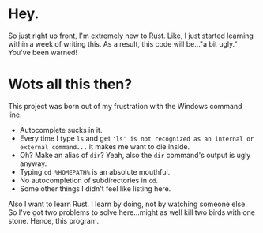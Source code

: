 # Hey.
So just right up front, I'm extremely new to Rust. Like, I just started learning within a week of writing this. As a result, this code will be..."a bit ugly."
You've been warned!

# Wots all this then?
This project was born out of my frustration with the Windows command line.
* Autocomplete sucks in it.
* Every time I type `ls` and get `'ls' is not recognized as an internal or external command...` it makes me want to die inside.
* Oh? Make an alias of `dir`? Yeah, also the `dir` command's output is ugly anyway.
* Typing `cd %HOMEPATH%` is an absolute mouthful.
* No autocompletion of subdirectories in `cd`.
* Some other things I didn't feel like listing here.

Also I want to learn Rust. I learn by doing, not by watching someone else. So I've got two problems to solve here...might as well kill two birds with one stone. Hence, this program.
